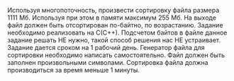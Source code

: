 Используя многопоточность, произвести сортировку файла размера 1111 Мб.
Используя  при этом в памяти максимум 255 Мб.
На выходе файл должен быть отсортирован по-байтно, по возрастанию.
Задание необходимо реализовать на С(С++).
Подсчетом байтов в файле данное задание решать НЕ нужно, такой способ решения нас НЕ устраивает.
Задание дается сроком на 1 рабочий день.
Генератор файла для сортировки необходимо написать самостоятельно.
Файл должен быть заполнен произвольными символами.
Сортировка файла должна производиться за время меньше 1 минуты.

